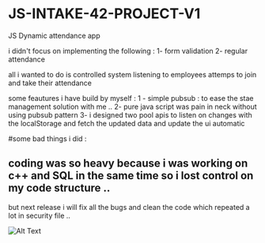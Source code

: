 # JS-INTAKE-42-PROJECT-V1
JS Dynamic attendance  app

i didn't focus on implementing the following : 
1- form validation 
2- regular attendance 

all i wanted to do is controlled system listening to employees attemps to join and take their attendance 

some feautures i have build by myself : 
1 - simple pubsub : to ease the stae management solution with me .. 
2- pure java script was pain in neck without using pubsub pattern 
3- i designed two pool apis to listen on changes with the localStorage and fetch the updated data and update the ui automatic

#some bad things i did : 
## coding was so  heavy because i was working on c++ and SQL in the same time so i lost control on my code structure .. 
but next release i will fix all the bugs and clean the code which repeated a lot in security file ..  


![Alt Text](https://media.giphy.com/media/gYF9dNVF2fmSGYrgPn/giphy.gif)

